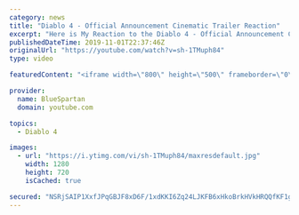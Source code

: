 ```yaml
---
category: news
title: "Diablo 4 - Official Announcement Cinematic Trailer Reaction"
excerpt: "Here is My Reaction to the Diablo 4 - Official Announcement Cinematic Trailer Let me know what you thought of thought of the cinematic in the comments down ..."
publishedDateTime: 2019-11-01T22:37:46Z
originalUrl: "https://youtube.com/watch?v=sh-1TMuph84"
type: video

featuredContent: "<iframe width=\"800\" height=\"500\" frameborder=\"0\" src=\"https://www.youtube.com/embed/sh-1TMuph84\" allow=\"accelerometer; autoplay; encrypted-media; gyroscope; picture-in-picture\" allowfullscreen></iframe>"

provider:
  name: BlueSpartan
  domain: youtube.com

topics:
  - Diablo 4

images:
  - url: "https://i.ytimg.com/vi/sh-1TMuph84/maxresdefault.jpg"
    width: 1280
    height: 720
    isCached: true

secured: "NSRjSAIP1XxfJPqGBJF8xD6F/1xdKKI6Zq24LJKFB6xHkoBrkHVkHRQQfKF1g0Ei4FbzyPtOirohEVJAX21qAYtLndDIm42i3zhv6foBNtqe1Za1vuXB4dKwV8kBPqR1CYKLZpbEayXv9ZcGFW21YUW2JAStIy3CccLcovkn62Sb1kq/clgDZXKxOSEK9EPRPGQWfX6hQakgokPNw9bNTugKEJ+qXjW3hT03huqtKVc3Xv2XRbYouhlW/JsYjvO1QbVPbewi/Vfw4ww9asvCZaKm2cgqzsueyrY7BshohTZ0ejSR1rYTi0vHZ+9fosA0cqhkzoomuqROTO3kzkf/hwsHdhMcjuJ7z27VC68DogMj/eBYfdADb4lNBh0Rfe3Ry9PRB2DlXbBvQHqx2r3hcK45iAf19bs+GmFgjJ5Ht7iIhkierPcVHb9vD3Q1jr6Z;jFcRZmh11Ee19Lih4DL9Ag=="
---
```


